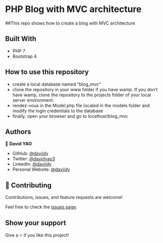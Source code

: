 # PHP Blog with MVC architecture

##This repo shows how to create a blog with MVC architecture

## Built With

- PHP 7
- Bootstrap 4

## How to use this repository

- create a local database named "blog_mvc"
- clone the repository in your www folder if you have wamp. If you don't have wamp, clone the repository to the projects folder of your local server environment.
- rendez-vous in the Model.php file located in the models folder and modify the login credentials to the database
- finally, open your browser and go to localhost/blog_mvc

## Authors

👤 **David YAO**

- GitHub: [@daviidy](https://github.com/daviidy)
- Twitter: [@davidyao3](https://twitter.com/DavidYao3)
- LinkedIn: [@daviidy](https://www.linkedin.com/in/david-yao-6bb95299/)
- Personal Website: [@daviidy](http://david-yao.com)


## 🤝 Contributing

Contributions, issues, and feature requests are welcome!

Feel free to check the [issues page](issues/).

## Show your support

Give a ⭐️ if you like this project!
